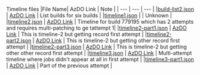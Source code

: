 ﻿
Timeline files
|File Name| AzDO Link | Note |
| --- | --- | --- |
|[build-list2.json](build-list2.json) | [AzDO Link](https://dev.azure.com/dnceng/public/_apis/build/builds?buildIds=818538,818474,818436,818471,818398,818403&api-version=5.0) | List builds for six builds |
|[timeline1.json](timeline1.json) | | Unknown | 
|[timeline2.json](timeline2.json) | [AzDO Link](https://dev.azure.com/dnceng/public/_apis/build/builds/799195/timeline?api-version=5.0) | Timeline for build 779195 which has 2 attempts and requires multi-patching to ge tattempt 1|
|[timeline2-part1.json](timeline2-part1.json) | [AzDO Link](https://dev.azure.com/dnceng/public/_apis/build/builds/799195/timeline/5c657fa2-65d2-55e4-f9c9-8fbd97185e37?api-version=5.0) | This is timeline-2 but getting record first attempt |
|[timeline2-part2.json](timeline2-part2.json) | [AzDO Link](https://dev.azure.com/dnceng/public/_apis/build/builds/799195/timeline/0254bc91-8160-5748-ab06-8ddd0ae17493?api-version=5.0) | This is timeline-2 but getting other record first attempt |
|[timeline2-part3.json](timeline2-part3.json) | [AzDO Link](https://dev.azure.com/dnceng/public/_apis/build/builds/799195/timeline/b02ddad0-c847-5898-a3e9-29c2612003f0?api-version=5.0) | This is timeline-2 but getting other other record first attempt |
|[timeline3.json](timeline3.json) | [AzDO Link](https://dev.azure.com/dnceng/public/_apis/build/builds/795146/timeline?api-version=5.0) | Multi-attempt timeline where jobs didn't appear at all in first attempt |
|[timeline3-part1.json](timeline3-part1.json) | [AzDO Link](https://dev.azure.com/dnceng/public/_apis/build/builds/795146/timeline/96ac2280-8cb4-5df5-99de-dd2da759617d?api-version=5.0) | Part of the previous attempt |
